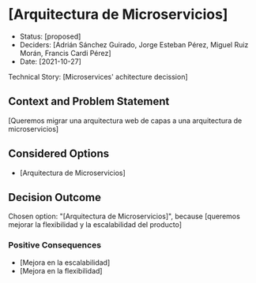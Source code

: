 # [Arquitectura de Microservicios]

* Status: [proposed]
* Deciders: [Adrián Sánchez Guirado, Jorge Esteban Pérez, Miguel Ruiz Morán, Francis Cardi Pérez] <!-- optional -->
* Date: [2021-10-27]

Technical Story: [Microservices' achitecture decission]

## Context and Problem Statement

[Queremos migrar una arquitectura web de capas a una arquitectura de microservicios]

## Considered Options

* [Arquitectura de Microservicios]

## Decision Outcome

Chosen option: "[Arquitectura de Microservicios]", because [queremos mejorar la flexibilidad y la escalabilidad del producto]

### Positive Consequences

* [Mejora en la escalabilidad]
* [Mejora en la flexibilidad]

